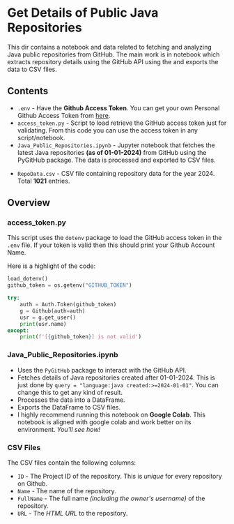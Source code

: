 # Get Details of Public Java Repositories

This dir contains a notebook and data related to fetching and analyzing Java public repositories from GitHub. The main work is in notebook which extracts repository details using the GitHub API using the  and exports the data to CSV files.

## Contents

- `.env` - Have the **Github Access Token**. You can get your own Personal Github Access Token from [here](https://github.com/settings/tokens).
- `access_token.py` - Script to load retrieve the GitHub access token just for validating. From this code you can use the access token in any script/notebook.
- `Java_Public_Repositories.ipynb` - Jupyter notebook that fetches the latest Java repositories **(as of 01-01-2024)** from GitHub using the PyGitHub package. The data is processed and exported to CSV files.
<!-- - `RepoData2023.csv` - CSV file containing repository data for the year 2023. Total 1020 entries -->
- `RepoData.csv` - CSV file containing repository data for the year 2024. Total **1021** entries. 
<!-- - `TopRepoData.csv` - CSV file containing data for the top Java repositories. Total **1020** entries.  -->

## Overview

### access_token.py

This script uses the `dotenv` package to load the GitHub access token in the `.env` file. If your token is valid then this should print your Github Account Name.

Here is a highlight of the code:

```python
load_dotenv()
github_token = os.getenv("GITHUB_TOKEN")

try:
    auth = Auth.Token(github_token)
    g = Github(auth=auth)
    usr = g.get_user()
    print(usr.name)
except:
    print(f'[{github_token}] is not valid')
```

### Java_Public_Repositories.ipynb

- Uses the `PyGitHub` package to interact with the GitHub API.
- Fetches details of Java repositories created after 01-01-2024. This is just done by `query = "language:java created:>=2024-01-01"`. You can change this to get any kind of result.
- Processes the data into a DataFrame.
- Exports the DataFrame to CSV files.
- I highly recommend running this notebook on **Google Colab**. This notebook is aligned with google colab and work better on its environment. *You'll see how!*

### CSV Files

The CSV files contain the following columns:

- `ID` - The Project ID of the repository. This is *unique* for every repository on Github.
- `Name` - The name of the repository.
- `FullName` - The full name *(including the owner's username)* of the repository.
- `URL` - The *HTML URL* to the repository.